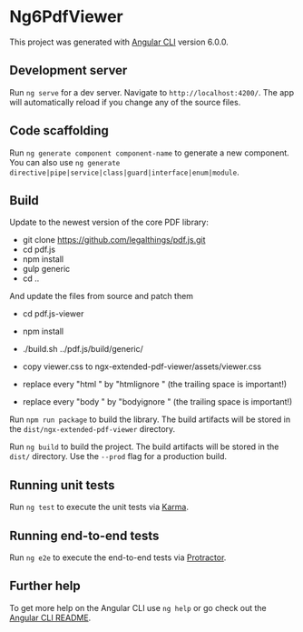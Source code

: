 # Ng6PdfViewer

This project was generated with [Angular CLI](https://github.com/angular/angular-cli) version 6.0.0.

## Development server

Run `ng serve` for a dev server. Navigate to `http://localhost:4200/`. The app will automatically reload if you change any of the source files.

## Code scaffolding

Run `ng generate component component-name` to generate a new component. You can also use `ng generate directive|pipe|service|class|guard|interface|enum|module`.

## Build

Update to the newest version of the core PDF library:

* git clone https://github.com/legalthings/pdf.js.git
* cd pdf.js
* npm install
* gulp generic
* cd ..

And update the files from source and patch them

* cd pdf.js-viewer
* npm install
* ./build.sh ../pdf.js/build/generic/

* copy viewer.css to ngx-extended-pdf-viewer/assets/viewer.css
* replace every "html " by "htmlignore " (the trailing space is important!)
* replace every "body " by "bodyignore " (the trailing space is important!)

Run `npm run package` to build the library. The build artifacts will be stored in the `dist/ngx-extended-pdf-viewer` directory.

Run `ng build` to build the project. The build artifacts will be stored in the `dist/` directory. Use the `--prod` flag for a production build.

## Running unit tests

Run `ng test` to execute the unit tests via [Karma](https://karma-runner.github.io).

## Running end-to-end tests

Run `ng e2e` to execute the end-to-end tests via [Protractor](http://www.protractortest.org/).

## Further help

To get more help on the Angular CLI use `ng help` or go check out the [Angular CLI README](https://github.com/angular/angular-cli/blob/master/README.md).
